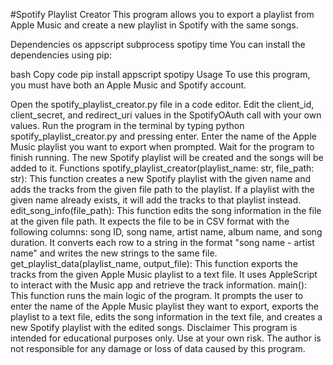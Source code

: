 #Spotify Playlist Creator
This program allows you to export a playlist from Apple Music and create a new playlist in Spotify with the same songs.

Dependencies
os
appscript
subprocess
spotipy
time
You can install the dependencies using pip:

bash
Copy code
pip install appscript spotipy
Usage
To use this program, you must have both an Apple Music and Spotify account.

Open the spotify_playlist_creator.py file in a code editor.
Edit the client_id, client_secret, and redirect_uri values in the SpotifyOAuth call with your own values.
Run the program in the terminal by typing python spotify_playlist_creator.py and pressing enter.
Enter the name of the Apple Music playlist you want to export when prompted.
Wait for the program to finish running. The new Spotify playlist will be created and the songs will be added to it.
Functions
spotify_playlist_creator(playlist_name: str, file_path: str): This function creates a new Spotify playlist with the given name and adds the tracks from the given file path to the playlist. If a playlist with the given name already exists, it will add the tracks to that playlist instead.
edit_song_info(file_path): This function edits the song information in the file at the given file path. It expects the file to be in CSV format with the following columns: song ID, song name, artist name, album name, and song duration. It converts each row to a string in the format "song name - artist name" and writes the new strings to the same file.
get_playlist_data(playlist_name, output_file): This function exports the tracks from the given Apple Music playlist to a text file. It uses AppleScript to interact with the Music app and retrieve the track information.
main(): This function runs the main logic of the program. It prompts the user to enter the name of the Apple Music playlist they want to export, exports the playlist to a text file, edits the song information in the text file, and creates a new Spotify playlist with the edited songs.
Disclaimer
This program is intended for educational purposes only. Use at your own risk. The author is not responsible for any damage or loss of data caused by this program.